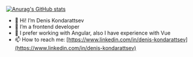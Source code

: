 [![Anurag's GitHub stats](https://github-readme-stats.vercel.app/api?username=deniskond)](https://github.com/anuraghazra/github-readme-stats)
- 👋 Hi! I’m Denis Kondarattsev
- 👀 I’m a frontend developer
- 🌱 I prefer working with Angular, also I have experience with Vue
- 📫 How to reach me: [https://www.linkedin.com/in/denis-kondarattsev](https://www.linkedin.com/in/denis-kondarattsev)
